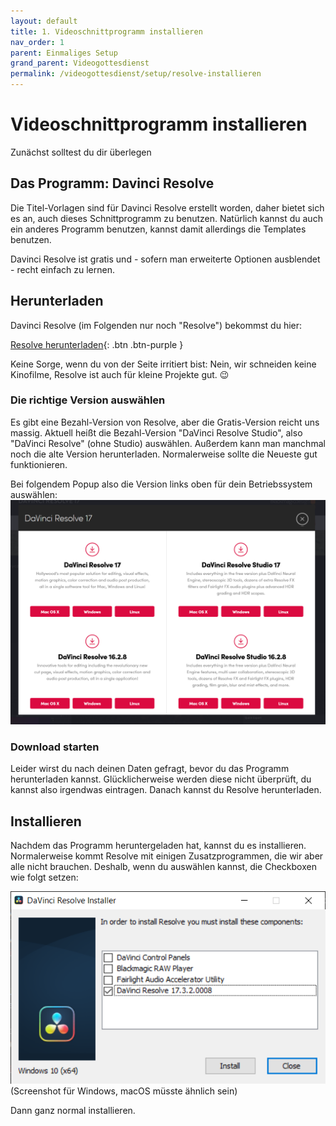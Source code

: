 ```yaml
---
layout: default
title: 1. Videoschnittprogramm installieren
nav_order: 1
parent: Einmaliges Setup
grand_parent: Videogottesdienst
permalink: /videogottesdienst/setup/resolve-installieren
---
```


# Videoschnittprogramm installieren
Zunächst solltest du dir überlegen 


## Das Programm: Davinci Resolve
Die Titel-Vorlagen sind für Davinci Resolve erstellt worden, daher bietet sich es an, auch dieses Schnittprogramm zu benutzen. Natürlich kannst du auch ein anderes Programm benutzen, kannst damit allerdings die Templates benutzen.

Davinci Resolve ist gratis und - sofern man erweiterte Optionen ausblendet - recht einfach zu lernen.

## Herunterladen
Davinci Resolve (im Folgenden nur noch "Resolve") bekommst du hier:

[Resolve herunterladen](https://www.blackmagicdesign.com/products/davinciresolve/){: .btn .btn-purple }

Keine Sorge, wenn du von der Seite irritiert bist: Nein, wir schneiden keine Kinofilme, Resolve ist auch für kleine Projekte gut. 😉

### Die richtige Version auswählen
Es gibt eine Bezahl-Version von Resolve, aber die Gratis-Version reicht uns massig. Aktuell heißt die Bezahl-Version "DaVinci Resolve Studio", also "DaVinci Resolve" (ohne Studio) auswählen. Außerdem kann man manchmal noch die alte Version herunterladen. Normalerweise sollte die Neueste gut funktionieren.

Bei folgendem Popup also die Version links oben für dein Betriebssystem auswählen:
![](assets/resolve_download_popup.png)

### Download starten
Leider wirst du nach deinen Daten gefragt, bevor du das Programm herunterladen kannst. Glücklicherweise werden diese nicht überprüft, du kannst also irgendwas eintragen. Danach kannst du Resolve herunterladen.

## Installieren
Nachdem das Programm heruntergeladen hat, kannst du es installieren. Normalerweise kommt Resolve mit einigen Zusatzprogrammen, die wir aber alle nicht brauchen. Deshalb, wenn du auswählen kannst, die Checkboxen wie folgt setzen:

![](assets/resolve_installer.PNG)
(Screenshot für Windows, macOS müsste ähnlich sein)

Dann ganz normal installieren.